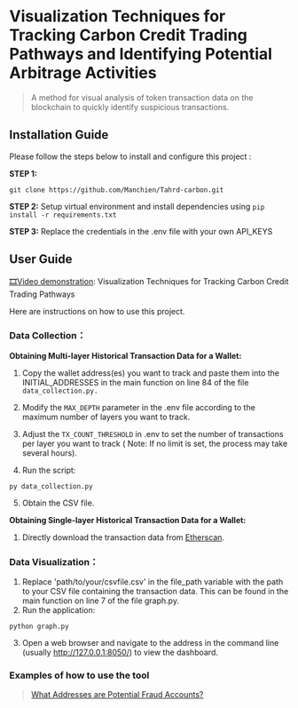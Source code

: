 # Visualization Techniques for Tracking Carbon Credit Trading Pathways and Identifying Potential Arbitrage Activities
> A method for visual analysis of token transaction data on the blockchain to quickly identify suspicious transactions.
## Installation Guide
Please follow the steps below to install and configure this project :

**STEP 1:** 
```
git clone https://github.com/Manchien/Tahrd-carbon.git
```

**STEP 2:** Setup virtual environment and install dependencies using `pip install -r requirements.txt`

**STEP 3:** Replace the credentials in the .env file with your own API_KEYS

## User Guide

[🎞️Video demonstration](https://youtu.be/iYVHpzPRlJo?si=DIIhOEPbh2lxF7YL):  Visualization Techniques for Tracking Carbon Credit Trading Pathways

Here are instructions on how to use this project.

### Data Collection： 

**Obtaining Multi-layer Historical Transaction Data for a Wallet:**
1. Copy the wallet address(es) you want to track and paste them into the INITIAL_ADDRESSES in the main function on line 84 of the file `data_collection.py.`

2. Modify the `MAX_DEPTH` parameter in the .env file according to the maximum number of layers you want to track.

3. Adjust the `TX_COUNT_THRESHOLD` in .env to set the number of transactions per layer you want to track ( Note: If no limit is set, the process may take several hours).

4. Run the script:
```
py data_collection.py
```
5. Obtain the CSV file.

**Obtaining Single-layer Historical Transaction Data for a Wallet:**
1. Directly download the transaction data from [Etherscan](https://etherscan.io/).

### Data Visualization：
1. Replace 'path/to/your/csvfile.csv' in the file_path variable with the path to your CSV file containing the transaction data. This can be found in the main function on line 7 of the file graph.py.
2. Run the application:
```
python graph.py
```
3. Open a web browser and navigate to the address in the command line (usually http://127.0.0.1:8050/) to view the dashboard.

### Examples of how to use the tool
> [What Addresses are Potential Fraud Accounts?](https://github.com/Manchien/Tahrd-carbon/blob/main/docs/example.pdf)
